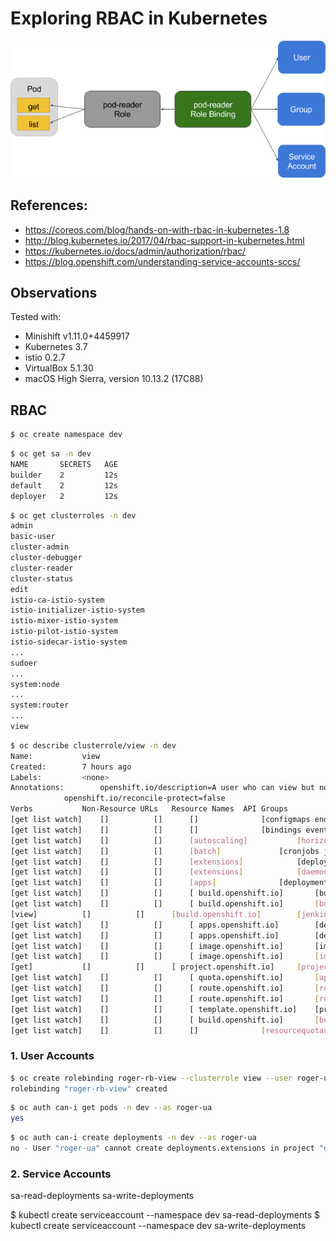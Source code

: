 # Exploring RBAC in Kubernetes

![RBAC in Kubernetes](https://github.com/chilcano/ansible-minishift-istio-security/blob/master/imgs/rbac2.png "RBAC in Kubernetes")

## References:
* https://coreos.com/blog/hands-on-with-rbac-in-kubernetes-1.8
* http://blog.kubernetes.io/2017/04/rbac-support-in-kubernetes.html
* https://kubernetes.io/docs/admin/authorization/rbac/
* https://blog.openshift.com/understanding-service-accounts-sccs/

## Observations

Tested with:

- Minishift v1.11.0+4459917
- Kubernetes 3.7
- istio 0.2.7
- VirtualBox 5.1.30
- macOS High Sierra, version 10.13.2 (17C88)

## RBAC

```bash
$ oc create namespace dev
```

```bash
$ oc get sa -n dev
NAME       SECRETS   AGE
builder    2         12s
default    2         12s
deployer   2         12s
```

```bash
$ oc get clusterroles -n dev
admin
basic-user
cluster-admin
cluster-debugger
cluster-reader
cluster-status
edit
istio-ca-istio-system
istio-initializer-istio-system
istio-mixer-istio-system
istio-pilot-istio-system
istio-sidecar-istio-system
...
sudoer
...
system:node
...
system:router
...
view
```

```bash
$ oc describe clusterrole/view -n dev
Name:			view
Created:		7 hours ago
Labels:			<none>
Annotations:		openshift.io/description=A user who can view but not edit any resources within the project. They can not view secrets or membership.
			openshift.io/reconcile-protect=false
Verbs			Non-Resource URLs	Resource Names	API Groups			Resources
[get list watch]	[]			[]		[]				[configmaps endpoints persistentvolumeclaims pods replicationcontrollers serviceaccounts services]
[get list watch]	[]			[]		[]				[bindings events limitranges namespaces namespaces/status pods/log pods/status replicationcontrollers/status resourcequotas resourcequotas/status]
[get list watch]	[]			[]		[autoscaling]			[horizontalpodautoscalers]
[get list watch]	[]			[]		[batch]				[cronjobs jobs scheduledjobs]
[get list watch]	[]			[]		[extensions]			[deployments deployments/scale horizontalpodautoscalers replicasets replicasets/scale]
[get list watch]	[]			[]		[extensions]			[daemonsets]
[get list watch]	[]			[]		[apps]				[deployments deployments/scale statefulsets]
[get list watch]	[]			[]		[ build.openshift.io]		[buildconfigs buildconfigs/webhooks builds]
[get list watch]	[]			[]		[ build.openshift.io]		[builds/log]
[view]			[]			[]		[build.openshift.io]		[jenkins]
[get list watch]	[]			[]		[ apps.openshift.io]		[deploymentconfigs deploymentconfigs/scale]
[get list watch]	[]			[]		[ apps.openshift.io]		[deploymentconfigs/log deploymentconfigs/status]
[get list watch]	[]			[]		[ image.openshift.io]		[imagestreamimages imagestreammappings imagestreams imagestreamtags]
[get list watch]	[]			[]		[ image.openshift.io]		[imagestreams/status]
[get]			[]			[]		[ project.openshift.io]		[projects]
[get list watch]	[]			[]		[ quota.openshift.io]		[appliedclusterresourcequotas]
[get list watch]	[]			[]		[ route.openshift.io]		[routes]
[get list watch]	[]			[]		[ route.openshift.io]		[routes/status]
[get list watch]	[]			[]		[ template.openshift.io]	[processedtemplates templateconfigs templateinstances templates]
[get list watch]	[]			[]		[ build.openshift.io]		[buildlogs]
[get list watch]	[]			[]		[]				[resourcequotausages]
```

### 1. User Accounts


```bash
$ oc create rolebinding roger-rb-view --clusterrole view --user roger-ua -n dev
rolebinding "roger-rb-view" created
```

```bash
$ oc auth can-i get pods -n dev --as roger-ua
yes
```

```bash
$ oc auth can-i create deployments -n dev --as roger-ua
no - User "roger-ua" cannot create deployments.extensions in project "dev"
```

### 2. Service Accounts


sa-read-deployments
sa-write-deployments

$ kubectl create serviceaccount --namespace dev sa-read-deployments
$ kubectl create serviceaccount --namespace dev sa-write-deployments

